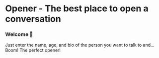 # Opener - The best place to open a conversation
### Welcome 👋

Just enter the name, age, and bio of the person you want to talk to and... Boom! The perfect opener!
